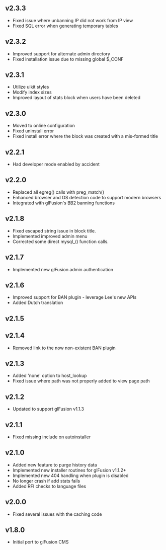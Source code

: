 ## v2.3.3
  - Fixed issue where unbanning IP did not work from IP view
  - Fixed SQL error when generating temporary tables

## v2.3.2
  - Improved support for alternate admin directory
  - Fixed installation issue due to missing global $_CONF

## v2.3.1
  - Utilize uikit styles
  - Modify index sizes
  - Improved layout of stats block when users have been deleted

## v2.3.0
  - Moved to online configuration
  - Fixed uninstall error
  - Fixed install error where the block was created with a mis-formed title

## v2.2.1
  - Had developer mode enabled by accident

## v2.2.0
  - Replaced all egreg() calls with preg_match()
  - Enhanced browser and OS detection code to support modern browsers
  - Integrated with glFusion's BB2 banning functions

## v2.1.8
  - Fixed escaped string issue in block title.
  - Implemented improved admin menu
  - Corrected some direct mysql_() function calls.

## v2.1.7
  - Implemented new glFusion admin authentication

## v2.1.6
  - Improved support for BAN plugin - leverage Lee's new APIs
  - Added Dutch translation

## v2.1.5

## v2.1.4
  - Removed link to the now non-existent BAN plugin

## v2.1.3
  - Added 'none' option to host_lookup
  - Fixed issue where path was not properly added to view page path

## v2.1.2
  - Updated to support glFusion v1.1.3

## v2.1.1
  - Fixed missing include on autoinstaller

## v2.1.0
  - Added new feature to purge history data
  - Implemented new installer routines for glFusion v1.1.2+
  - Implemented new 404 handling when plugin is disabled
  - No longer crash if add stats fails
  - Added RFI checks to language files

## v2.0.0
  - Fixed several issues with the caching code

## v1.8.0
  - Initial port to glFusion CMS